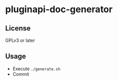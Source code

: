 pluginapi-doc-generator
=======================

## License

GPLv3 or later

## Usage

 * Execute `./generate.sh`
 * Commit
